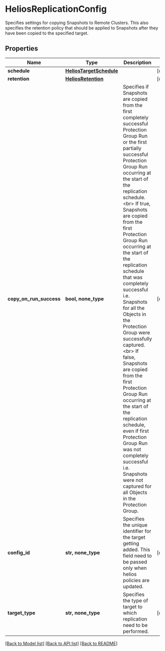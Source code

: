 # HeliosReplicationConfig

Specifies settings for copying Snapshots to Remote Clusters. This also specifies the retention policy that should be applied to Snapshots after they have been copied to the specified target.

## Properties
Name | Type | Description | Notes
------------ | ------------- | ------------- | -------------
**schedule** | [**HeliosTargetSchedule**](HeliosTargetSchedule.md) |  | [optional] 
**retention** | [**HeliosRetention**](HeliosRetention.md) |  | [optional] 
**copy_on_run_success** | **bool, none_type** | Specifies if Snapshots are copied from the first completely successful Protection Group Run or the first partially successful Protection Group Run occurring at the start of the replication schedule. &lt;br&gt; If true, Snapshots are copied from the first Protection Group Run occurring at the start of the replication schedule that was completely successful i.e. Snapshots for all the Objects in the Protection Group were successfully captured. &lt;br&gt; If false, Snapshots are copied from the first Protection Group Run occurring at the start of the replication schedule, even if first Protection Group Run was not completely successful i.e. Snapshots were not captured for all Objects in the Protection Group. | [optional] 
**config_id** | **str, none_type** | Specifies the unique identifier for the target getting added. This field need to be passed only when helios policies are updated. | [optional] 
**target_type** | **str, none_type** | Specifies the type of target to which replication need to be performed. | [optional] 

[[Back to Model list]](../README.md#documentation-for-models) [[Back to API list]](../README.md#documentation-for-api-endpoints) [[Back to README]](../README.md)


